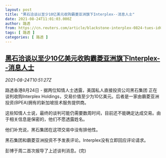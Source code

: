 ```yaml
---
layout: post
title: "黑石洽谈以至少10亿美元收购霸菱亚洲旗下Interplex--消息人士"
date: 2021-08-24T11:01:03.000Z
author: 路透
from: https://cn.reuters.com/article/blackstone-interplex-0824-tues-idCNKBS2FP0TJ
tags: [ 路透 ]
categories: [ 路透 ]
---
```

<!--1629802863000-->
[黑石洽谈以至少10亿美元收购霸菱亚洲旗下Interplex--消息人士](https://cn.reuters.com/article/blackstone-interplex-0824-tues-idCNKBS2FP0TJ)
------

<div>
<div><i>2021-08-24T10:51:27Z</i></div><p>路透香港8月24日 - 据两位知情人士透露，美国私人直接投资公司黑石集团 正在谈判收购Interplex Holdings，交易价值至少为10亿美元。后者是一家由霸菱亚洲投资(BPEA)拥有的新加坡技术服务提供商。</p><p>这些知情人士说，最终的谈判可能仍需要数周时间，目前还不能确定达成交易。由于相关信息是保密的，他们不愿透露姓名。</p><p>他们补充说，黑石集团在这项交易中没有排他性。</p><p>黑石集团和霸菱亚洲投资不予发表评论。Interplex没有立即回应评论请求。</p><p>彭博于周二首次报导了上述谈判消息。(完)</p>
</div>
